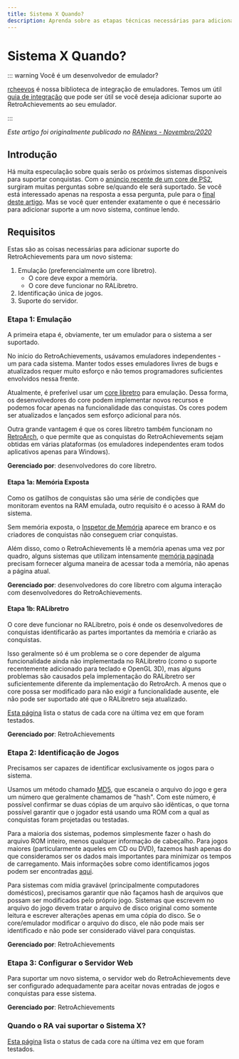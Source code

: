 ```yaml
---
title: Sistema X Quando?
description: Aprenda sobre as etapas técnicas necessárias para adicionar suporte do RetroAchievements para novos sistemas, incluindo emulação, identificação de jogos e configuração do servidor. Este artigo explica o que é necessário antes que um novo sistema possa ser suportado.
---
```


# Sistema X Quando?

::: warning Você é um desenvolvedor de emulador?

[rcheevos](https://github.com/RetroAchievements/rcheevos) é nossa biblioteca de integração de emuladores. Temos um útil [guia de integração](https://github.com/RetroAchievements/rcheevos/wiki/rc_client-integration) que pode ser útil se você deseja adicionar suporte ao RetroAchievements ao seu emulador.

:::

_Este artigo foi originalmente publicado no [RANews - Novembro/2020](https://news.retroachievements.org/issues/2020-11/nerd-corner)_

## Introdução

Há muita especulação sobre quais serão os próximos sistemas disponíveis para suportar conquistas. Com o [anúncio recente de um core de PS2](https://twitter.com/libretro/status/1322711254826471424), surgiram muitas perguntas sobre se/quando ele será suportado. Se você está interessado apenas na resposta a essa pergunta, pule para o [final deste artigo](#when-will-ra-support-playstation-2). Mas se você quer entender exatamente o que é necessário para adicionar suporte a um novo sistema, continue lendo.

## Requisitos

Estas são as coisas necessárias para adicionar suporte do RetroAchievements para um novo sistema:

1. Emulação (preferencialmente um core libretro).
   - O core deve expor a memória.
   - O core deve funcionar no RALibretro.
2. Identificação única de jogos.
3. Suporte do servidor.

### Etapa 1: Emulação

A primeira etapa é, obviamente, ter um emulador para o sistema a ser suportado.

No início do RetroAchievements, usávamos emuladores independentes - um para cada sistema. Manter todos esses emuladores livres de bugs e atualizados requer muito esforço e não temos programadores suficientes envolvidos nessa frente.

Atualmente, é preferível usar um [core libretro](https://www.retroarch.com/?page=cores) para emulação. Dessa forma, os desenvolvedores do core podem implementar novos recursos e podemos focar apenas na funcionalidade das conquistas. Os cores podem ser atualizados e lançados sem esforço adicional para nós.

Outra grande vantagem é que os cores libretro também funcionam no [RetroArch](https://www.retroarch.com/), o que permite que as conquistas do RetroAchievements sejam obtidas em várias plataformas (os emuladores independentes eram todos aplicativos apenas para Windows).

**Gerenciado por**: desenvolvedores do core libretro.

#### Etapa 1a: Memória Exposta

Como os gatilhos de conquistas são uma série de condições que monitoram eventos na RAM emulada,
outro requisito é o acesso à RAM do sistema.

Sem memória exposta, o [Inspetor de Memória](/developer-docs/memory-inspector) aparece em branco e os criadores de conquistas não conseguem criar conquistas.

Além disso, como o RetroAchievements lê a memória apenas uma vez por quadro, alguns sistemas que utilizam intensamente [memória paginada](https://en.wikipedia.org/wiki/Paging) precisam fornecer alguma maneira de acessar toda a memória, não apenas a página atual.

**Gerenciado por**: desenvolvedores do core libretro com alguma interação com desenvolvedores do RetroAchievements.

#### Etapa 1b: RALibretro

O core deve funcionar no RALibretro, pois é onde os desenvolvedores de conquistas identificarão as partes importantes da memória e criarão as conquistas.

Isso geralmente só é um problema se o core depender de alguma funcionalidade ainda não implementada no RALibretro (como o suporte recentemente adicionado para teclado e OpenGL 3D), mas alguns problemas são causados pela implementação do RALibretro ser suficientemente diferente da implementação do RetroArch. A menos que o core possa ser modificado para não exigir a funcionalidade ausente, ele não pode ser suportado até que o RALibretro seja atualizado.

[Esta página](/pt/general/emulator-support-and-issues) lista o status de cada core na última vez em que foram testados.

**Gerenciado por**: RetroAchievements

### Etapa 2: Identificação de Jogos

Precisamos ser capazes de identificar exclusivamente os jogos para o sistema.

Usamos um método chamado [MD5](https://en.wikipedia.org/wiki/MD5), que escaneia o arquivo do jogo e gera um número que geralmente chamamos de "hash". Com este número, é possível confirmar se duas cópias de um arquivo são idênticas, o que torna possível garantir que o jogador está usando uma ROM com a qual as conquistas foram projetadas ou testadas.

Para a maioria dos sistemas, podemos simplesmente fazer o hash do arquivo ROM inteiro, menos qualquer informação de cabeçalho. Para jogos maiores (particularmente aqueles em CD ou DVD), fazemos hash apenas do que consideramos ser os dados mais importantes para minimizar os tempos de carregamento. Mais informações sobre como identificamos jogos podem ser encontradas [aqui](/developer-docs/game-identification).

Para sistemas com mídia gravável (principalmente computadores domésticos), precisamos garantir que não façamos hash de arquivos que possam ser modificados pelo próprio jogo. Sistemas que escrevem no arquivo do jogo devem tratar o arquivo de disco original como somente leitura e escrever alterações apenas em uma cópia do disco. Se o core/emulador modificar o arquivo do disco, ele não pode mais ser identificado e não pode ser considerado viável para conquistas.

**Gerenciado por**: RetroAchievements

### Etapa 3: Configurar o Servidor Web

Para suportar um novo sistema, o servidor web do RetroAchievements deve ser configurado adequadamente para aceitar novas entradas de jogos e conquistas para esse sistema.

**Gerenciado por**: RetroAchievements

### Quando o RA vai suportar o Sistema X?

[Esta página](/pt/general/emulator-support-and-issues) lista o status de cada core na última vez em que foram testados.

